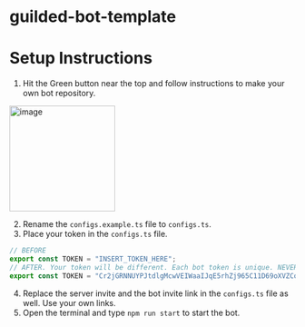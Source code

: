 # guilded-bot-template

# Setup Instructions

1. Hit the Green button near the top and follow instructions to make your own bot repository.
<img width="186" alt="image" src="https://user-images.githubusercontent.com/23035000/166510350-02bd11a7-61dc-4753-bb89-78bb12e0f4df.png">

2. Rename the `configs.example.ts` file to `configs.ts`.
3. Place your token in the `configs.ts` file.

```ts
// BEFORE
export const TOKEN = "INSERT_TOKEN_HERE";
// AFTER. Your token will be different. Each bot token is unique. NEVER SHARE YOUR TOKEN. THIS ONE IS JUST AN EXAMPLE.
export const TOKEN = "Cr2jGRNNUYPJtdlgMcwVEIWaaIJqE5rhZj965C11D69oXVZCo4SJl3liHPOz6V2/SSoxjmnPt+msVA9zUOdIsg==";
```

4. Replace the server invite and the bot invite link in the `configs.ts` file as well. Use your own links.
5. Open the terminal and type `npm run start` to start the bot.
